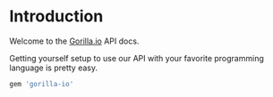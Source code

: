 # Introduction

Welcome to the [Gorilla.io](https://gorilla.io/) API docs.

Getting yourself setup to use our API with your favorite programming language is
pretty easy.

```ruby
gem 'gorilla-io'
```
